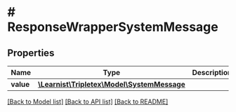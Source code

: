 # # ResponseWrapperSystemMessage

## Properties

Name | Type | Description | Notes
------------ | ------------- | ------------- | -------------
**value** | [**\Learnist\Tripletex\Model\SystemMessage**](SystemMessage.md) |  | [optional]

[[Back to Model list]](../../README.md#models) [[Back to API list]](../../README.md#endpoints) [[Back to README]](../../README.md)
